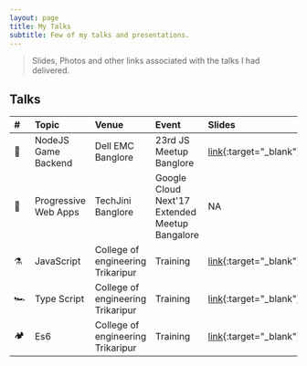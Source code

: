 ```yaml
---
layout: page
title: My Talks
subtitle: Few of my talks and presentations.
---
```


> Slides, Photos and other links associated with the talks I had delivered.

## Talks

| # |Topic | Venue | Event | Slides | Photos | Others |
| :--- |:------ |:---| :--- | :--- | :--- | :---|
|  💐  | NodeJS Game Backend | Dell EMC Banglore | 23rd JS Meetup Banglore | [link](http://vineeshnp.com/presentations/jsmeetup-23/#/){:target="_blank"} | [link](../gallery/js-meetup)  | |
| 🥗  | Progressive Web Apps | TechJini Banglore | Google Cloud Next'17 Extended Meetup Bangalore  | NA | NA | |
| ⚗️ | JavaScript  | College of engineering Trikaripur | Training | [link](http://vineeshnp.com/presentations/race_jul_2016/presentation/javascript_and_web.html#/){:target="_blank"} | [link](../gallery/race-training) | |
| 🏎 | Type Script | College of engineering Trikaripur | Training | [link](http://vineeshnp.com/presentations/race_jul_2016/presentation/ts.html#/){:target="_blank"} | [link](../gallery/race-training) | |
| 🏕 | Es6 | College of engineering Trikaripur | Training | [link](http://vineeshnp.com/presentations/race_jul_2016/presentation/es6.html#/){:target="_blank"} | [link](../gallery/race-training) | |



